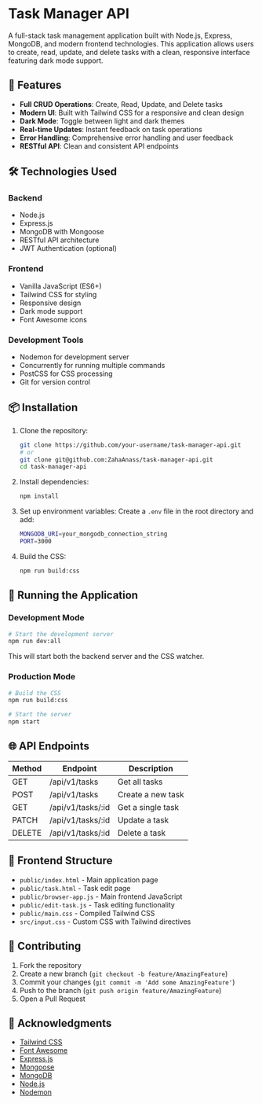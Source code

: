 # Task Manager API

A full-stack task management application built with Node.js, Express, MongoDB, and modern frontend technologies. This application allows users to create, read, update, and delete tasks with a clean, responsive interface featuring dark mode support.

## 🚀 Features

- **Full CRUD Operations**: Create, Read, Update, and Delete tasks
- **Modern UI**: Built with Tailwind CSS for a responsive and clean design
- **Dark Mode**: Toggle between light and dark themes
- **Real-time Updates**: Instant feedback on task operations
- **Error Handling**: Comprehensive error handling and user feedback
- **RESTful API**: Clean and consistent API endpoints

## 🛠️ Technologies Used

### Backend

- Node.js
- Express.js
- MongoDB with Mongoose
- RESTful API architecture
- JWT Authentication (optional)

### Frontend

- Vanilla JavaScript (ES6+)
- Tailwind CSS for styling
- Responsive design
- Dark mode support
- Font Awesome icons

### Development Tools

- Nodemon for development server
- Concurrently for running multiple commands
- PostCSS for CSS processing
- Git for version control

## 📦 Installation

1. Clone the repository:

   ```bash
   git clone https://github.com/your-username/task-manager-api.git
   # or
   git clone git@github.com:ZahaAnass/task-manager-api.git
   cd task-manager-api
   ```

2. Install dependencies:

   ```bash
   npm install
   ```

3. Set up environment variables:
   Create a `.env` file in the root directory and add:

   ```bash
   MONGODB_URI=your_mongodb_connection_string
   PORT=3000
   ```

4. Build the CSS:

   ```bash
   npm run build:css
   ```

## 🚀 Running the Application

### Development Mode

```bash
# Start the development server
npm run dev:all
```

This will start both the backend server and the CSS watcher.

### Production Mode

```bash
# Build the CSS
npm run build:css

# Start the server
npm start
```

## 🌐 API Endpoints

| Method | Endpoint          | Description                |
|--------|-------------------|----------------------------|
| GET    | /api/v1/tasks     | Get all tasks              |
| POST   | /api/v1/tasks     | Create a new task          |
| GET    | /api/v1/tasks/:id | Get a single task          |
| PATCH  | /api/v1/tasks/:id | Update a task              |
| DELETE | /api/v1/tasks/:id | Delete a task              |

## 🎨 Frontend Structure

- `public/index.html` - Main application page
- `public/task.html` - Task edit page
- `public/browser-app.js` - Main frontend JavaScript
- `public/edit-task.js` - Task editing functionality
- `public/main.css` - Compiled Tailwind CSS
- `src/input.css` - Custom CSS with Tailwind directives

## 🤝 Contributing

1. Fork the repository
2. Create a new branch (`git checkout -b feature/AmazingFeature`)
3. Commit your changes (`git commit -m 'Add some AmazingFeature'`)
4. Push to the branch (`git push origin feature/AmazingFeature`)
5. Open a Pull Request

## 🙏 Acknowledgments

- [Tailwind CSS](https://tailwindcss.com/)
- [Font Awesome](https://fontawesome.com/)
- [Express.js](https://expressjs.com/)
- [Mongoose](https://mongoosejs.com/)
- [MongoDB](https://www.mongodb.com/)
- [Node.js](https://nodejs.org/)
- [Nodemon](https://nodemon.io/)
